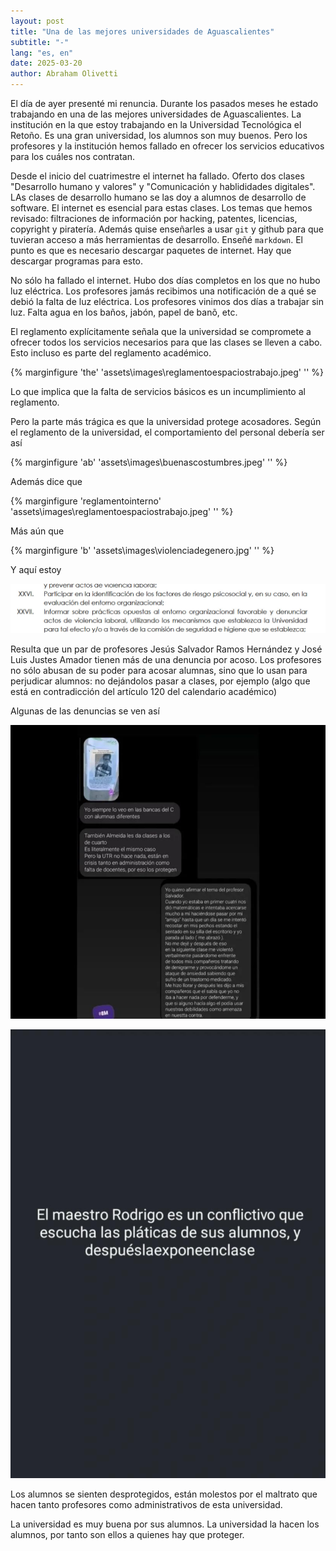 ```yaml
---
layout: post
title: "Una de las mejores universidades de Aguascalientes"
subtitle: "-"
lang: "es, en"
date: 2025-03-20
author: Abraham Olivetti
---
```


El día de ayer presenté mi renuncia. Durante los pasados meses he estado trabajando en una de las mejores universidades de Aguascalientes. La institución en la que estoy trabajando en la
Universidad Tecnológica el Retoño. Es una gran universidad, los alumnos son muy buenos. Pero los profesores y la institución hemos fallado en ofrecer los servicios educativos para los cuáles nos contratan.

Desde el inicio del cuatrimestre el internet ha fallado. Oferto dos clases "Desarrollo humano y valores" y "Comunicación y hablididades digitales". LAs clases de desarrollo humano se las doy a alumnos de desarrollo de software. El internet es esencial para estas clases. Los temas que hemos revisado: filtraciones de información por hacking, patentes, licencias, copyright y piratería.  Además quise enseñarles a usar `git` y github para que tuvieran acceso a más herramientas de desarrollo. Enseñé `markdown`. El punto es que es necesario descargar paquetes de internet. Hay que descargar programas para esto.

No sólo ha fallado el internet. Hubo dos días completos en los que no hubo luz eléctrica. Los profesores jamás recibimos una notificación de a qué se debió la falta de luz eléctrica. Los profesores vinimos dos días a trabajar sin luz. Falta agua en los baños, jabón, papel de banõ, etc.

El reglamento explícitamente señala que la universidad se compromete a ofrecer todos los servicios necesarios para que las clases se lleven a cabo. Esto incluso es parte del reglamento académico.

{% marginfigure 'the' 'assets\images\reglamentoespaciostrabajo.jpeg' '' %}

Lo que implica que la falta de servicios básicos es un incumplimiento al reglamento.

Pero la parte más trágica es que la universidad protege acosadores. Según el reglamento de la universidad, el comportamiento del personal debería ser así

{% marginfigure 'ab' 'assets\images\buenascostumbres.jpeg' '' %}

Además dice que

{% marginfigure 'reglamentointerno' 'assets\images\reglamentoespaciostrabajo.jpeg' '' %}

Más aún que

{% marginfigure 'b' 'assets\images\violenciadegenero.jpg' '' %}

Y aquí estoy

![denuncia](assets\images\denuncia.jpg)

Resulta que un par de profesores Jesús Salvador Ramos Hernández y José Luis Justes Amador tienen más de una denuncia por acoso. Los profesores no sólo abusan de su poder para acosar alumnas, sino que lo usan para perjudicar alumnos: no dejándolos pasar a clases, por ejemplo (algo que está en contradicción del artículo 120 del calendario académico)

Algunas de las denuncias se ven así

![chava](assets\images\chavaprotege.jpg)

![pereira](assets\images\pereira.jpg)

Los alumnos se sienten desprotegidos, están molestos por el maltrato que hacen tanto profesores como administrativos de esta universidad.

La universidad es muy buena por sus alumnos. La universidad la hacen los alumnos, por tanto son ellos a quienes hay que proteger.
